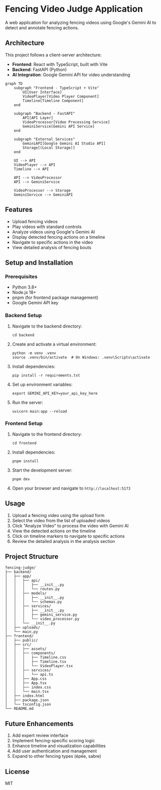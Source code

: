 # Fencing Video Judge Application

A web application for analyzing fencing videos using Google's Gemini AI to detect and annotate fencing actions.

## Architecture

This project follows a client-server architecture:

- **Frontend**: React with TypeScript, built with Vite
- **Backend**: FastAPI (Python)
- **AI Integration**: Google Gemini API for video understanding

```mermaid
graph TD
    subgraph "Frontend - TypeScript + Vite"
        UI[User Interface]
        VideoPlayer[Video Player Component]
        Timeline[Timeline Component]
    end
    
    subgraph "Backend - FastAPI"
        API[API Layer]
        VideoProcessor[Video Processing Service]
        GeminiService[Gemini API Service]
    end
    
    subgraph "External Services"
        GeminiAPI[Google Gemini AI Studio API]
        Storage[(Local Storage)]
    end
    
    UI --> API
    VideoPlayer --> API
    Timeline --> API
    
    API --> VideoProcessor
    API --> GeminiService
    
    VideoProcessor --> Storage
    GeminiService --> GeminiAPI
```

## Features

- Upload fencing videos
- Play videos with standard controls
- Analyze videos using Google's Gemini AI
- Display detected fencing actions on a timeline
- Navigate to specific actions in the video
- View detailed analysis of fencing bouts

## Setup and Installation

### Prerequisites

- Python 3.8+
- Node.js 18+
- pnpm (for frontend package management)
- Google Gemini API key

### Backend Setup

1. Navigate to the backend directory:
   ```
   cd backend
   ```

2. Create and activate a virtual environment:
   ```
   python -m venv .venv
   source .venv/bin/activate  # On Windows: .venv\Scripts\activate
   ```

3. Install dependencies:
   ```
   pip install -r requirements.txt
   ```

4. Set up environment variables:
   ```
   export GEMINI_API_KEY=your_api_key_here
   ```

5. Run the server:
   ```
   uvicorn main:app --reload
   ```

### Frontend Setup

1. Navigate to the frontend directory:
   ```
   cd frontend
   ```

2. Install dependencies:
   ```
   pnpm install
   ```

3. Start the development server:
   ```
   pnpm dev
   ```

4. Open your browser and navigate to `http://localhost:5173`

## Usage

1. Upload a fencing video using the upload form
2. Select the video from the list of uploaded videos
3. Click "Analyze Video" to process the video with Gemini AI
4. View the detected actions on the timeline
5. Click on timeline markers to navigate to specific actions
6. Review the detailed analysis in the analysis section

## Project Structure

```
fencing-judge/
├── backend/
│   ├── app/
│   │   ├── api/
│   │   │   ├── __init__.py
│   │   │   └── routes.py
│   │   ├── models/
│   │   │   ├── __init__.py
│   │   │   └── schemas.py
│   │   ├── services/
│   │   │   ├── __init__.py
│   │   │   ├── gemini_service.py
│   │   │   └── video_processor.py
│   │   └── __init__.py
│   ├── uploads/
│   └── main.py
├── frontend/
│   ├── public/
│   ├── src/
│   │   ├── assets/
│   │   ├── components/
│   │   │   ├── Timeline.css
│   │   │   ├── Timeline.tsx
│   │   │   └── VideoPlayer.tsx
│   │   ├── services/
│   │   │   └── api.ts
│   │   ├── App.css
│   │   ├── App.tsx
│   │   ├── index.css
│   │   └── main.tsx
│   ├── index.html
│   ├── package.json
│   └── tsconfig.json
└── README.md
```

## Future Enhancements

1. Add expert review interface
2. Implement fencing-specific scoring logic
3. Enhance timeline and visualization capabilities
4. Add user authentication and management
5. Expand to other fencing types (épée, sabre)

## License

MIT
